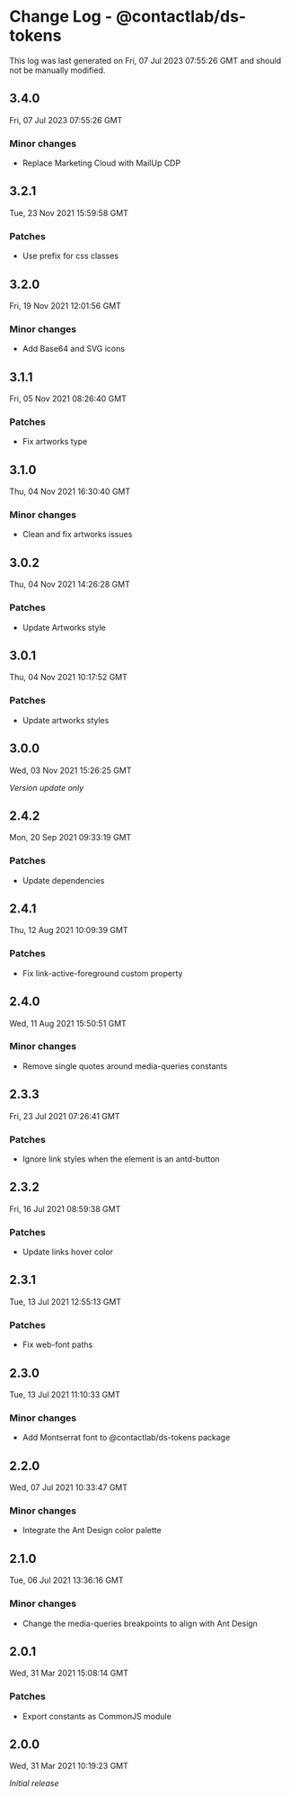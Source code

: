 # Change Log - @contactlab/ds-tokens

This log was last generated on Fri, 07 Jul 2023 07:55:26 GMT and should not be manually modified.

## 3.4.0
Fri, 07 Jul 2023 07:55:26 GMT

### Minor changes

- Replace Marketing Cloud with MailUp CDP

## 3.2.1
Tue, 23 Nov 2021 15:59:58 GMT

### Patches

- Use prefix for css classes

## 3.2.0
Fri, 19 Nov 2021 12:01:56 GMT

### Minor changes

- Add Base64 and SVG icons

## 3.1.1
Fri, 05 Nov 2021 08:26:40 GMT

### Patches

- Fix artworks type

## 3.1.0
Thu, 04 Nov 2021 16:30:40 GMT

### Minor changes

- Clean and fix artworks issues

## 3.0.2
Thu, 04 Nov 2021 14:26:28 GMT

### Patches

- Update Artworks style

## 3.0.1
Thu, 04 Nov 2021 10:17:52 GMT

### Patches

- Update artworks styles

## 3.0.0
Wed, 03 Nov 2021 15:26:25 GMT

_Version update only_

## 2.4.2
Mon, 20 Sep 2021 09:33:19 GMT

### Patches

- Update dependencies

## 2.4.1
Thu, 12 Aug 2021 10:09:39 GMT

### Patches

- Fix link-active-foreground custom property

## 2.4.0
Wed, 11 Aug 2021 15:50:51 GMT

### Minor changes

- Remove single quotes around media-queries constants

## 2.3.3
Fri, 23 Jul 2021 07:26:41 GMT

### Patches

- Ignore link styles when the element is an antd-button

## 2.3.2
Fri, 16 Jul 2021 08:59:38 GMT

### Patches

- Update links hover color

## 2.3.1
Tue, 13 Jul 2021 12:55:13 GMT

### Patches

- Fix web-font paths

## 2.3.0
Tue, 13 Jul 2021 11:10:33 GMT

### Minor changes

- Add Montserrat font to @contactlab/ds-tokens package

## 2.2.0
Wed, 07 Jul 2021 10:33:47 GMT

### Minor changes

- Integrate the Ant Design color palette

## 2.1.0
Tue, 06 Jul 2021 13:36:16 GMT

### Minor changes

- Change the media-queries breakpoints to align with Ant Design

## 2.0.1
Wed, 31 Mar 2021 15:08:14 GMT

### Patches

- Export constants as CommonJS module

## 2.0.0
Wed, 31 Mar 2021 10:19:23 GMT

_Initial release_

